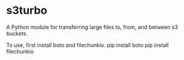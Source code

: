 # s3turbo
A Python module for transferring large files to, from, and between s3 buckets.

To use, first install boto and filechunkio.
pip install boto
pip install filechunkio

